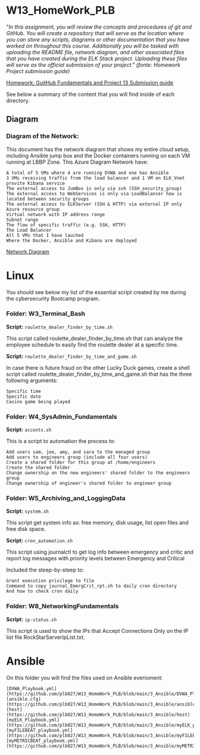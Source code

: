 # W13_HomeWork_PLB

"_In this assignment, you will review the concepts and procedures of git and GitHub. 
You will create a repository that will serve as the location where you can store any scripts, diagrams or other documentation that you have worked on throughout this course. 
Additionally you will be tasked with uploading the README file, network diagram, and other associated files that you have created during the ELK Stack project. 
Uploading these files will serve as the official submission of your project." (fonte: Homework Project submission guide)_

[Homework: GuitHub Fundamentals and Project 13 Submission guide](https://github.com/plb027/W13_HomeWork_PLB/blob/main/Homework_13_Project.docx)


See below a summary of the content that you will find inside of each directory. 



## Diagram
### Diagram of the Network: 
This document has the network diagram that shows my entire cloud setup, including Ansible jump box and the Docker containers running on each VM running at LBBP Zone.
This Azure Diagram Network have:

    A total of 5 VMs where 4 are running DVWA and one has Ansible
    3 VMs receiving traffic from the load balancer and 1 VM on ELK_Vnet provite Kibana service
    The external access to JumBox is only via ssh (SSH_security_group)
    The external access to WebServices is only via LoadBalancer how is located between security groups
    The external access to ELKServer (SSH & HTTP) via external IP only
    Azure resource group
    Virtual network with IP address range
    Subnet range
    The flow of specific traffic (e.g. SSH, HTTP)
    The Load Balancer
    All 5 VMs that I have lauched
    Where the Docker, Ansible and Kibana are deployed


[Network Diagram](https://github.com/plb027/W13_HomeWork_PLB/blob/main/1_Diagram/DiagramNetwork_PLB.png)



# Linux
You should see below my list of the essential script created by me during the cybersecurity Bootcamp program.

### Folder: W3_Terminal_Bash

**Script:** `roulette_dealer_finder_by_time.sh` 

This script called roulette_dealer_finder_by_time.sh that can analyze the employee schedule to easily find the roulette dealer at a specific time.


**Script:** `roulette_dealer_finder_by_time_and_game.sh` 

In case there is future fraud on the other Lucky Duck games, create a shell script called roulette_dealer_finder_by_time_and_game.sh that has the three following arguments:

    Specific time
    Specific date
    Casino game being played


### Folder: W4_SysAdmin_Fundamentals

**Script:** `acconts.sh`

This is a script to automation the process to:

    Add users sam, joe, amy, and sara to the managed group
    Add users to engineers group (include all four users)
    Create a shared folder for this group at /home/engineers
    Create the shared folder
    Change ownership on the new engineers' shared folder to the engineers group
    Change ownership of engineer's shared folder to engineer group

### Folder: W5_Archiving_and_LoggingData

**Script:** `system.sh`

This script get system info as: free memory, disk usage, list open files and free disk space.


**Script:** `cron_automation.sh`

This script using journalctl to get log info between emergency and critic and report log messages with priority levels between Emergency and Critical

Included the steep-by-steep to:

    Grant execution privilege to file
    Command to copy journal_EmergCrit_rpt.sh to daily cron directory
    And how to check cron daily


### Folder: W8_NetworkingFundamentals

**Script:** `ip-status.sh`

This script is used to show the IPs that Accept Connections Only on the IP list file RockStarServerIpList.txt.



# Ansible
On this folder you will find the files used on Ansible everioment:

    [DVWA_Playbook.yml](https://github.com/plb027/W13_HomeWork_PLB/blob/main/3_Ansible/DVWA_Playbook.yml)
    [ansible.cfg](https://github.com/plb027/W13_HomeWork_PLB/blob/main/3_Ansible/ansible.cfg)
    [host](https://github.com/plb027/W13_HomeWork_PLB/blob/main/3_Ansible/host)
    [myELK_Playbook.yml](https://github.com/plb027/W13_HomeWork_PLB/blob/main/3_Ansible/myELK_playbook.yml)
    [myFILEBEAT_playbook.yml](https://github.com/plb027/W13_HomeWork_PLB/blob/main/3_Ansible/myFILEBEAT_playbook.yml)
    [myMETRICBEAT_playbook.yml](https://github.com/plb027/W13_HomeWork_PLB/blob/main/3_Ansible/myMETRICBEAT_playbook.yml)
